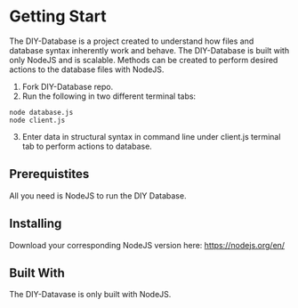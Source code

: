 # Getting Start #
The DIY-Database is a project created to understand how files and database syntax inherently work and behave. The DIY-Database is built with only NodeJS and is scalable. Methods can be created to perform desired actions to the database files with NodeJS.

1. Fork DIY-Database repo.
2. Run the following in two different terminal tabs:
```
node database.js
node client.js
``` 
3. Enter data in structural syntax in command line under client.js terminal tab to perform actions to database.

## Prerequistites ##
All you need is NodeJS to run the DIY Database.

## Installing ##
Download your corresponding NodeJS version here: https://nodejs.org/en/

## Built With ##
The DIY-Datavase is only built with NodeJS.
